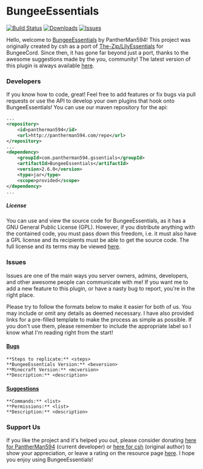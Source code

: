 BungeeEssentials
================

[![Build Status](http://ci.pantherman594.com/job/BungeeEssentials/badge/icon)](http://ci.pantherman594.com/job/BungeeEssentials/)
[![Downloads](https://img.shields.io/github/downloads/PantherMan594/BungeeEssentials/latest/total.svg)](https://github.com/PantherMan594/BungeeEssentials/releases/latest)
[![Issues](https://img.shields.io/github/issues/PantherMan594/BungeeEssentials.svg)](https://github.com/PantherMan594/BungeeEssentials/issues)

Hello, welcome to [BungeeEssentials](http://www.spigotmc.org/resources/bungeeessentials.1488/) by PantherMan594!
This project was originally created by csh as a port of [The-Zip/LilyEssentials](https://github.com/The-Zip/LilyEssentials) for BungeeCord. Since then, it has gone far beyond just a port, thanks to the awesome suggestions made by the you, community! The latest version of this plugin is always available [here](http://ci.pantherman594.com/job/BungeeEssentials/lastSuccessfulBuild/artifact/target/BungeeEssentials.jar).

### Developers

If you know how to code, great! Feel free to add features or fix bugs via pull requests or use the API to develop your own plugins that hook onto BungeeEssentials! You can use our maven repository for the api:
```xml
...
<repository>
    <id>pantherman594</id>
    <url>http://pantherman594.com/repo</url>
</repository>
...
<dependency>
    <groupId>com.pantherman594.gssentials</groupId>
    <artifactId>BungeeEssentials</artifactId>
    <version>2.6.0</version>
    <type>jar</type>
    <scope>provided</scope>
</dependency>
...
```
##### License
You can use and view the source code for BungeeEssentials, as it has a GNU General Public License (GPL). However, if you distribute anything with the contained code, you must pass down this freedom, i.e. it must also have a GPL license and its recipients must be able to get the source code. The full license and its terms may be viewed [here][license].

### Issues

Issues are one of the main ways you server owners, admins, developers, and other awesome people can communicate with me! If you want me to add a new feature to this plugin, or have a nasty bug to report, you're in the right place.

Please try to follow the formats below to make it easier for both of us. You may include or omit any details as deemed necessary. I have also provided links for a pre-filled template to make the process as simple as possible. If you don't use them, please remember to include the appropriate label so I know what I'm reading right from the start!

#### [Bugs][bugs]

```
**Steps to replicate:** <steps>
**BungeeEssentials Version:** <beversion>
**Minecraft Version:** <mcversion>
**Description:** <description>
```

#### [Suggestions][suggestion]

```
**Commands:** <list>
**Permissions:** <list>
**Description:** <description>
```

### Support Us

If you like the project and it's helped you out, please consider donating [here for PantherMan594][donate] (current developer) or [here for csh][donate2] (original author) to show your appreciation, or leave a rating on the resource page [here][resource]. I hope you enjoy using BungeeEssentials!

[donate]: https://www.paypal.me/PantherMan594
[donate2]: https://www.paypal.com/cgi-bin/webscr?hosted_button_id=2GM2W8Z9VHN94&item_name=BungeeEssentials+%28from+github.com%29&cmd=_s-xclick
[suggestion]: https://github.com/PantherMan594/BungeeEssentials/issues/new?title=A%20Suggestion&body=**Commands%3A**%20%3Clist%3E%0A**Permissions%3A**%20%3Clist%3E%0A**Description%3A**%20%3Cdescription%3E&labels=suggestion
[bugs]: https://github.com/PantherMan594/BungeeEssentials/issues/new?title=Bug%20Report&body=**Steps%20to%20replicate%3A**%20%3Csteps%3E%0A**BungeeEssentials%20Version%3A**%20%3Cbeversion%3E%0A**Minecraft%20Version%3A**%20%3Cmcversion%3E%0A**Description%3A**%20%3Cdescription%3E&labels=bug
[resource]: http://www.spigotmc.org/resources/bungeeessentials.1488/
[license]: https://github.com/PantherMan594/BungeeEssentials/blob/master/LICENSE